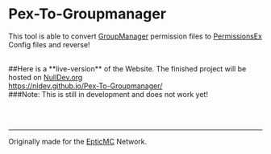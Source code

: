 # Pex-To-Groupmanager
This tool is able to convert <a href="http://wiki.mc-ess.net/wiki/Group_Manager">GroupManager</a> permission files to <a href="https://github.com/PEXPlugins/PermissionsEx/wiki/Commands">PermissionsEx</a> Config files and reverse!

<br>
##Here is a **live-version** of the Website. The finished project will be hosted on <a href="https://nulldev.org">NullDev.org</a><br>
<a href="https://nldev.github.io/Pex-To-Groupmanager/">https://nldev.github.io/Pex-To-Groupmanager/</a>

<br>
###Note: This is still in development and does not work yet!

<br><br><hr>
<p>Originally made for the <a href="https://epticmc.com">EpticMC</a> Network.</p>
